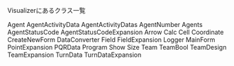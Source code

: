 Visualizerにあるクラス一覧

Agent
AgentActivityData
AgentActivityDatas
AgentNumber
Agents
AgentStatusCode
AgentStatusCodeExpansion
Arrow
Calc
Cell
Coordinate
CreateNewForm
DataConverter
Field
FieldExpansion
Logger
MainForm
PointExpansion
PQRData
Program
Show
Size
Team
TeamBool
TeamDesign
TeamExpansion
TurnData
TurnDataExpansion
